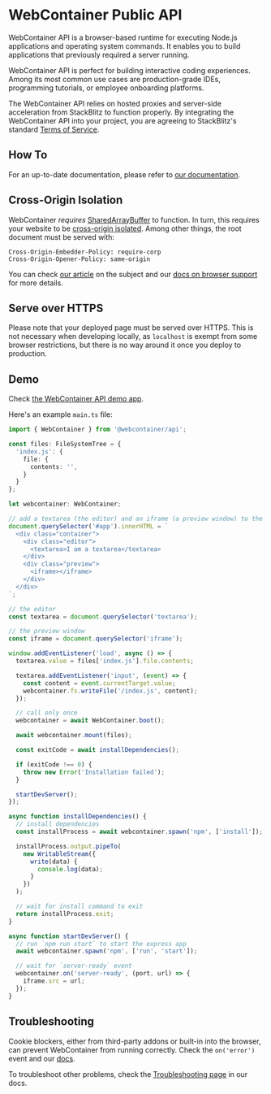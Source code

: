 # WebContainer Public API

WebContainer API is a browser-based runtime for executing Node.js applications and operating system commands. It enables you to build applications that previously required a server running.

WebContainer API is perfect for building interactive coding experiences. Among its most common use cases are production-grade IDEs, programming tutorials, or employee onboarding platforms.

The WebContainer API relies on hosted proxies and server-side acceleration from StackBlitz to function properly. By integrating the WebContainer API into your project, you are agreeing to StackBlitz's standard [Terms of Service](https://stackblitz.com/terms-of-service).

## How To

For an up-to-date documentation, please refer to [our documentation](https://webcontainers.io).

## Cross-Origin Isolation

WebContainer _requires_ [SharedArrayBuffer](https://developer.mozilla.org/en-US/docs/Web/JavaScript/Reference/Global_Objects/SharedArrayBuffer) to function. In turn, this requires your website to be [cross-origin isolated](https://developer.mozilla.org/en-US/docs/Web/JavaScript/Reference/Global_Objects/SharedArrayBuffer#security_requirements). Among other things, the root document must be served with:

```
Cross-Origin-Embedder-Policy: require-corp
Cross-Origin-Opener-Policy: same-origin
```

You can check [our article](https://blog.stackblitz.com/posts/cross-browser-with-coop-coep/) on the subject and our [docs on browser support](https://developer.stackblitz.com/docs/platform/browser-support) for more details.

## Serve over HTTPS

Please note that your deployed page must be served over HTTPS. This is not necessary when developing locally, as `localhost` is exempt from some browser restrictions, but there is no way around it once you deploy to production.

## Demo

Check [the WebContainer API demo app](webcontainer.new).

Here's an example `main.ts` file:

```ts
import { WebContainer } from '@webcontainer/api';

const files: FileSystemTree = {
  'index.js': {
    file: {
      contents: '',
    }
  }
};

let webcontainer: WebContainer;

// add a textarea (the editor) and an iframe (a preview window) to the document
document.querySelector('#app').innerHTML = `
  <div class="container">
    <div class="editor">
      <textarea>I am a textarea</textarea>
    </div>
    <div class="preview">
      <iframe></iframe>
    </div>
  </div>
`;

// the editor
const textarea = document.querySelector('textarea');

// the preview window
const iframe = document.querySelector('iframe');

window.addEventListener('load', async () => {
  textarea.value = files['index.js'].file.contents;

  textarea.addEventListener('input', (event) => {
    const content = event.currentTarget.value;
    webcontainer.fs.writeFile('/index.js', content);
  });

  // call only once
  webcontainer = await WebContainer.boot();

  await webcontainer.mount(files);

  const exitCode = await installDependencies();

  if (exitCode !== 0) {
    throw new Error('Installation failed');
  }

  startDevServer();
});

async function installDependencies() {
  // install dependencies
  const installProcess = await webcontainer.spawn('npm', ['install']);

  installProcess.output.pipeTo(
    new WritableStream({
      write(data) {
        console.log(data);
      }
    })
  );

  // wait for install command to exit
  return installProcess.exit;
}

async function startDevServer() {
  // run `npm run start` to start the express app
  await webcontainer.spawn('npm', ['run', 'start']);

  // wait for `server-ready` event
  webcontainer.on('server-ready', (port, url) => {
    iframe.src = url;
  });
}
```

## Troubleshooting

Cookie blockers, either from third-party addons or built-in into the browser, can prevent WebContainer from running correctly. Check the `on('error')` event and our [docs](https://developer.stackblitz.com/docs/platform/third-party-blocker).

To troubleshoot other problems, check the [Troubleshooting page](https://webcontainers.io/guides/troubleshooting) in our docs.
